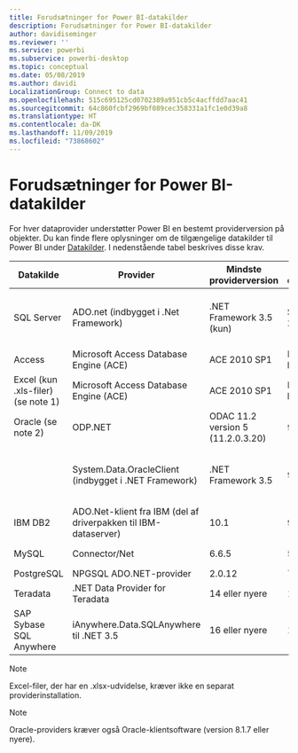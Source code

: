 ```yaml
---
title: Forudsætninger for Power BI-datakilder
description: Forudsætninger for Power BI-datakilder
author: davidiseminger
ms.reviewer: ''
ms.service: powerbi
ms.subservice: powerbi-desktop
ms.topic: conceptual
ms.date: 05/08/2019
ms.author: davidi
LocalizationGroup: Connect to data
ms.openlocfilehash: 515c695125cd0702389a951cb5c4acffdd7aac41
ms.sourcegitcommit: 64c860fcbf2969bf089cec358331a1fc1e0d39a8
ms.translationtype: HT
ms.contentlocale: da-DK
ms.lasthandoff: 11/09/2019
ms.locfileid: "73868602"
---
```

# <a name="power-bi-data-source-prerequisites"></a>Forudsætninger for Power BI-datakilder
For hver dataprovider understøtter Power BI en bestemt providerversion på objekter. Du kan finde flere oplysninger om de tilgængelige datakilder til Power BI under [Datakilder](desktop-data-sources.md). I nedenstående tabel beskrives disse krav.

| Datakilde | Provider | Mindste providerversion | Mindste datakildeversion | Understøttede datakildeobjekter | Downloadlink |
| --- | --- | --- | --- | --- | --- |
| SQL Server |ADO.net (indbygget i .Net Framework) |.NET Framework 3.5 (kun) |SQL Server 2005 eller nyere |Tabeller/visninger, skalarfunktioner, tabelfunktioner |Inkluderet i .NET Framework 3.5 eller nyere |
| Access |Microsoft Access Database Engine (ACE) |ACE 2010 SP1 |Ingen begrænsning |Tabeller/visninger |[Downloadlink](https://go.microsoft.com/fwlink/?linkid=285987&clcid=0x409) |
| Excel (kun .xls-filer) (se note 1) |Microsoft Access Database Engine (ACE) |ACE 2010 SP1 |Ingen begrænsning |Tabeller, ark |[Downloadlink](https://go.microsoft.com/fwlink/?linkid=285987&clcid=0x409) |
| Oracle (se note 2) |ODP.NET |ODAC 11.2 version 5 (11.2.0.3.20) |9.x eller nyere |Tabeller/visninger |[Downloadlink](https://go.microsoft.com/fwlink/?linkid=272376&clcid=0x409) |
| | System.Data.OracleClient (indbygget i .NET Framework) |.NET Framework 3.5 |9.x eller nyere |Tabeller/visninger |Inkluderet i .NET Framework 3.5 eller nyere |
| IBM DB2 |ADO.Net-klient fra IBM (del af driverpakken til IBM-dataserver) |10.1 |9.1 eller nyere |Tabeller/visninger |[Downloadlink](https://go.microsoft.com/fwlink/?linkid=274911&clcid=0x409) |
| MySQL |Connector/Net |6.6.5 |5.1 |Tabeller/visninger, skalarfunktioner |[Downloadlink](https://go.microsoft.com/fwlink/?linkid=278885&clcid=0x409) |
| PostgreSQL |NPGSQL ADO.NET-provider |2.0.12 |7.4 |Tabeller/visninger |[Downloadlink](https://go.microsoft.com/fwlink/?linkid=282716&clcid=0x409) |
| Teradata |.NET Data Provider for Teradata |14 eller nyere |12 eller nyere |Tabeller/visninger |[Downloadlink](https://go.microsoft.com/fwlink/?linkid=278886&clcid=0x409) |
| SAP Sybase SQL Anywhere |iAnywhere.Data.SQLAnywhere til .NET 3.5 |16 eller nyere |16 eller nyere |Tabeller/visninger |[Downloadlink](https://go.microsoft.com/fwlink/?linkid=324846) |

>[!NOTE]
>Excel-filer, der har en .xlsx-udvidelse, kræver ikke en separat providerinstallation.

>[!NOTE]
>Oracle-providers kræver også Oracle-klientsoftware (version 8.1.7 eller nyere).
> 
> 

